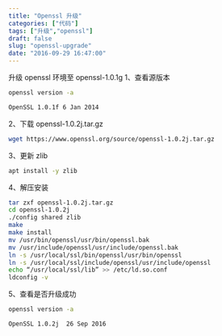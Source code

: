 ```yaml
---
title: "Openssl 升级"
categories: ["代码"]
tags: ["升级","openssl"]
draft: false
slug: "openssl-upgrade"
date: "2016-09-29 16:47:00"
---
```


升级 openssl 环境至 openssl-1.0.1g
1、查看源版本
```bash
openssl version -a
```

```bash
OpenSSL 1.0.1f 6 Jan 2014
```

2、下载 openssl-1.0.2j.tar.gz
```bash
wget https://www.openssl.org/source/openssl-1.0.2j.tar.gz
```
3、更新 zlib
```bash
apt install -y zlib
```
4、解压安装
```bash
tar zxf openssl-1.0.2j.tar.gz
cd openssl-1.0.2j
./config shared zlib
make
make install
mv /usr/bin/openssl/usr/bin/openssl.bak
mv /usr/include/openssl/usr/include/openssl.bak
ln -s /usr/local/ssl/bin/openssl/usr/bin/openssl
ln -s /usr/local/ssl/include/openssl/usr/include/openssl
echo “/usr/local/ssl/lib” >> /etc/ld.so.conf
ldconfig -v
```

5、查看是否升级成功

```bash
openssl version -a
```

```bash
OpenSSL 1.0.2j  26 Sep 2016
```

